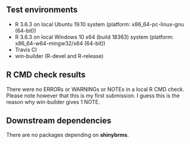 ## Test environments

* R 3.6.3 on local Ubuntu 19.10 system (platform: x86_64-pc-linux-gnu (64-bit))
* R 3.6.3 on local Windows 10 x64 (build 18363) system (platform: x86_64-w64-mingw32/x64 (64-bit))
* Travis CI
* win-builder (R-devel and R-release)

## R CMD check results

There were no ERRORs or WARNINGs or NOTEs in a local R CMD check. Please note however that this is my first submission. I guess this is the reason why win-builder gives 1 NOTE.

## Downstream dependencies

There are no packages depending on **shinybrms**.
